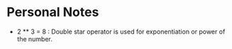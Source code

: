# Personal Notes
- 2 ** 3 = 8 : Double star operator is used for exponentiation or power of the number.